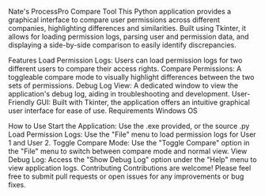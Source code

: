 Nate's ProcessPro Compare Tool
This Python application provides a graphical interface to compare user permissions across different companies, highlighting differences and similarities. Built using Tkinter, it allows for loading permission logs, parsing user and permission data, and displaying a side-by-side comparison to easily identify discrepancies.

Features
Load Permission Logs: Users can load permission logs for two different users to compare their access rights.
Compare Permissions: A toggleable compare mode to visually highlight differences between the two sets of permissions.
Debug Log View: A dedicated window to view the application's debug log, aiding in troubleshooting and development.
User-Friendly GUI: Built with Tkinter, the application offers an intuitive graphical user interface for ease of use.
Requirements
Windows OS

How to Use
Start the Application: Use the .exe provided, or the source .py
Load Permission Logs: Use the "File" menu to load permission logs for User 1 and User 2.
Toggle Compare Mode: Use the "Toggle Compare" option in the "File" menu to switch between compare mode and normal view.
View Debug Log: Access the "Show Debug Log" option under the "Help" menu to view application logs.
Contributing
Contributions are welcome! Please feel free to submit pull requests or open issues for any improvements or bug fixes.
